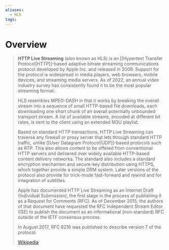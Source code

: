 ```yaml
---
aliases:
  - HLS
tags:
---
```

# Overview

> **HTTP Live Streaming** (also known as HLS) is an [[Hypertext Transfer Protocol|HTTP]]-based adaptive bitrate streaming communications protocol developed by Apple Inc. and released in 2009. Support for the protocol is widespread in media players, web browsers, mobile devices, and streaming media servers. As of 2022, an annual video industry survey has consistently found it to be the most popular streaming format.
>
> HLS resembles MPEG-DASH in that it works by breaking the overall stream into a sequence of small HTTP-based file downloads, each downloading one short chunk of an overall potentially unbounded transport stream. A list of available streams, encoded at different bit rates, is sent to the client using an extended M3U playlist.
>
> Based on standard HTTP transactions, HTTP Live Streaming can traverse any firewall or proxy server that lets through standard HTTP traffic, unlike [[User Datagram Protocol|UDP]]-based protocols such as RTP. This also allows content to be offered from conventional HTTP servers and delivered over widely available HTTP-based content delivery networks. The standard also includes a standard encryption mechanism and secure-key distribution using HTTPS, which together provide a simple DRM system. Later versions of the protocol also provide for trick-mode fast-forward and rewind and for integration of subtitles.
>
> Apple has documented HTTP Live Streaming as an Internet Draft (Individual Submission), the first stage in the process of publishing it as a Request for Comments (RFC). As of December 2015, the authors of that document have requested the RFC Independent Stream Editor (ISE) to publish the document as an informational (non-standard) RFC outside of the IETF consensus process.
>
> In August 2017, RFC 8216 was published to describe version 7 of the protocol.
>
> [Wikipedia](https://en.wikipedia.org/wiki/HTTP%20Live%20Streaming)


